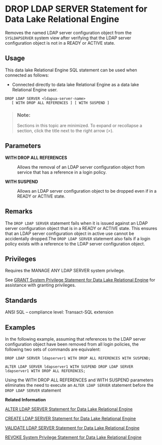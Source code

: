<!-- loioa426759484f2101583e1ad63a3dfc2e0 -->

# DROP LDAP SERVER Statement for Data Lake Relational Engine

Removes the named LDAP server configuration object from the `SYSLDAPSERVER` system view after verifying that the LDAP server configuration object is not in a READY or ACTIVE state.



<a name="loioa426759484f2101583e1ad63a3dfc2e0__section_ovp_dvr_znb"/>

## Usage

This data lake Relational Engine SQL statement can be used when connected as follows:

-   Connected directly to data lake Relational Engine as a data lake Relational Engine user.



```
DROP LDAP SERVER <ldapua-server-name>
   [ WITH DROP ALL REFERENCES ] [ WITH SUSPEND ]
```



> ### Note:  
> Sections in this topic are minimized. To expand or recollapse a section, click the title next to the right arrow \(*\>*\).



<a name="loioa426759484f2101583e1ad63a3dfc2e0__IQ_Parameters"/>

## Parameters


<dl>
<dt><b>

WITH DROP ALL REFERENCES

</b></dt>
<dd>

Allows the removal of an LDAP server configuration object from service that has a reference in a login policy.



</dd><dt><b>

WITH SUSPEND

</b></dt>
<dd>

Allows an LDAP server configuration object to be dropped even if in a READY or ACTIVE state.



</dd>
</dl>



<a name="loioa426759484f2101583e1ad63a3dfc2e0__IQ_Usage"/>

## Remarks

The `DROP LDAP SERVER` statement fails when it is issued against an LDAP server configuration object that is in a READY or ACTIVE state. This ensures that an LDAP server configuration object in active use cannot be accidentally dropped.The `DROP LDAP SERVER` statement also fails if a login policy exists with a reference to the LDAP server configuration object.



<a name="loioa426759484f2101583e1ad63a3dfc2e0__IQ_Permissions"/>

## Privileges

Requires the MANAGE ANY LDAP SERVER system privilege.

See [GRANT System Privilege Statement for Data Lake Relational Engine](grant-system-privilege-statement-for-data-lake-relational-engine-a3dfcb0.md) for assistance with granting privileges.



<a name="loioa426759484f2101583e1ad63a3dfc2e0__IQ_Standards"/>

## Standards

ANSI SQL – compliance level: Transact-SQL extension



<a name="loioa426759484f2101583e1ad63a3dfc2e0__IQ_Examples"/>

## Examples

In the following example, assuming that references to the LDAP server configuration object have been removed from all login policies, the following two sets of commands are equivalent:

```
DROP LDAP SERVER ldapserver1 WITH DROP ALL REFERENCES WITH SUSPEND;
```

```
ALTER LDAP SERVER ldapserver1 WITH SUSPEND DROP LDAP SERVER ldapserver1 WITH DROP ALL REFERENCES;
```

Using the WITH DROP ALL REFERENCES and WITH SUSPEND parameters eliminates the need to execute an `ALTER LDAP SERVER` statement before the `DROP LDAP SERVER` statement

**Related Information**  


[ALTER LDAP SERVER Statement for Data Lake Relational Engine](alter-ldap-server-statement-for-data-lake-relational-engine-a425eb5.md "Any changes to an LDAP server configuration object are applied on subsequent connections. Any connection already started when the change is applied does not immediately reflect the change.")

[CREATE LDAP SERVER Statement for Data Lake Relational Engine](create-ldap-server-statement-for-data-lake-relational-engine-a424e90.md "Creates a new LDAP server configuration object for LDAP user authentication. Parameters defined during the creation of an LDAP server configuration object are stored in the ISYSLDAPSERVER (system view SYSLDAPSERVER) system table.")

[VALIDATE LDAP SERVER Statement for Data Lake Relational Engine](validate-ldap-server-statement-for-data-lake-relational-engine-a426f91.md "Validates changes to the settings of existing LDAP server configuration objects before applying them.")

[REVOKE System Privilege Statement for Data Lake Relational Engine](revoke-system-privilege-statement-for-data-lake-relational-engine-a3eadda.md "Removes specific system privileges from specific users and the right to administer the privilege.")

